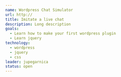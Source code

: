 ```yaml
---
name: Wordpress Chat Simulator
url: http://
title: Imitate a live chat
description: Long description
goals:
  - Learn how to make your first wordpress plugin
  - Learn jquery
technology:
  - wordpress
  - jquery
  - css
leader: jupegarnica
status: open
---
```

